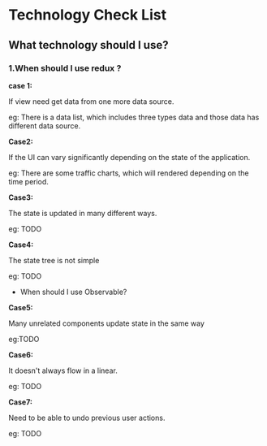 # Technology Check List

## What technology should I use?

### 1.When should I use  redux ?

**case 1:** 

If view need get data from one more data source.

eg: There is a data list, which includes three types data and those data has different data source.

**Case2:**

If the UI can vary significantly depending on the state of the application.

eg: There are some traffic charts, which will rendered depending on the time period.

**Case3:**

The state is updated in many different ways.

eg: TODO

**Case4:**

The state tree is not simple

eg: TODO

* When should I use Observable?

**Case5:**

Many unrelated components update state in the same way

eg:TODO

**Case6:**

It doesn't always flow in a linear.

eg: TODO

**Case7:**

Need to be able to undo previous user actions.

eg: TODO

